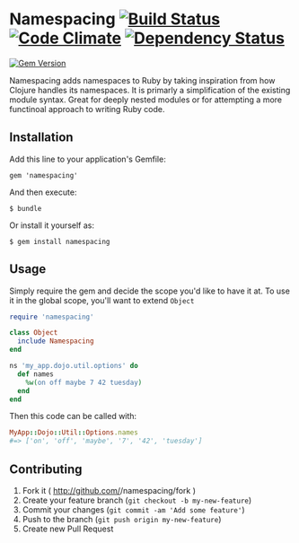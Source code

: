 # Namespacing [![Build Status](https://travis-ci.org/jah2488/namespacing.png?branch=master)](https://travis-ci.org/jah2488/namespacing) [![Code Climate](https://codeclimate.com/github/jah2488/namespacing.png)](https://codeclimate.com/github/jah2488/namespacing) [![Dependency Status](https://gemnasium.com/jah2488/namespacing.png)](https://gemnasium.com/jah2488/namespacing)
[![Gem Version](https://badge.fury.io/rb/namespacing.png)](http://badge.fury.io/rb/namespacing)


Namespacing adds namespaces to Ruby by taking inspiration from how Clojure handles its namespaces.
It is primarly a simplification of the existing module syntax. Great for deeply nested modules or for attempting a more functinoal approach to writing Ruby code.

## Installation

Add this line to your application's Gemfile:

    gem 'namespacing'

And then execute:

    $ bundle

Or install it yourself as:

    $ gem install namespacing

## Usage

Simply require the gem and decide the scope you'd like to have it at. To use it in the global scope, you'll want to extend `Object`

```rb
require 'namespacing'

class Object
  include Namespacing
end

ns 'my_app.dojo.util.options' do
  def names
    %w(on off maybe 7 42 tuesday)
  end
end
```
Then this code can be called with: 
```rb
MyApp::Dojo::Util::Options.names 
#=> ['on', 'off', 'maybe', '7', '42', 'tuesday']
```

## Contributing

1. Fork it ( http://github.com/<my-github-username>/namespacing/fork )
2. Create your feature branch (`git checkout -b my-new-feature`)
3. Commit your changes (`git commit -am 'Add some feature'`)
4. Push to the branch (`git push origin my-new-feature`)
5. Create new Pull Request
